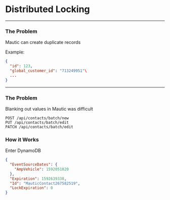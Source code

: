 # Distributed Locking

---

### The Problem

Mautic can create duplicate records

Example:
```json
{
  "id": 123,
  "global_customer_id": "713249951"\
  ...
}
```

---

### The Problem

Blanking out values in Mautic was difficult

```
POST /api/contacts/batch/new
PUT /api/contacts/batch/edit
PATCH /api/contacts/batch/edit
```

### How it Works

Enter DynamoDB

```json
{
  "EventSourceDates": {
    "AmpVehicle": 1592051820
  },
  "Expiration": 1592639338,
  "Id": "MauticContact267582519",
  "LockExpiration": 0
}
```
